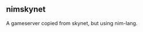 <!--
 * @Author: meetai meetai@gmx.com
 * @Date: 2024-03-07 21:38:53
 * @LastEditors: meetai meetai@gmx.com
 * @LastEditTime: 2024-03-07 21:39:25
 * @FilePath: /nimskynet/README.md
 * @Description: 这是默认设置,请设置`customMade`, 打开koroFileHeader查看配置 进行设置: https://github.com/OBKoro1/koro1FileHeader/wiki/%E9%85%8D%E7%BD%AE
-->

## nimskynet

A gameserver copied from skynet, but using nim-lang.


##